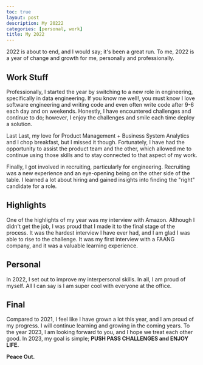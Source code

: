 ```yaml
---
toc: true
layout: post
description: My 20222
categories: [personal, work]
title: My 2022
---
```



2022 is about to end, and I would say; it's been a great run.
To me, 2022 is a year of change and growth for me, personally and professionally.

## __Work Stuff__

Professionally, I started the year by switching to a new role in engineering, specifically in data engineering. If you know me well!, you must know I love software engineering and writing code and even often write code after 9-6 each day and on weekends.
Honestly,  I have encountered challenges and continue to do; however, I enjoy the challenges and smile each time deploy a solution.

Last Last, my love for Product Management +  Business System Analytics and I chop breakfast, but I missed it though.
Fortunately, I have had the opportunity to assist the product team and the other, which allowed me to continue using those skills and to stay connected to that aspect of my work.

Finally, I got involved in recruiting, particularly for engineering. Recruiting was a new experience and an eye-opening being on the other side of the table. I learned a lot about hiring and gained insights into finding the "right" candidate for a role.

## __Highlights__

One of the highlights of my year was my interview with Amazon. Although I didn't get the job, I was proud that I made it to the final stage of the process. It was the hardest interview I have ever had, and I am glad I was able to rise to the challenge. It was my first interview with a FAANG company, and it was a valuable learning experience.

## __Personal__

In 2022, I set out to improve my interpersonal skills. In all, I am proud of myself. All I can say is I am super cool with everyone at the office.

## __Final__

Compared to 2021, I feel like I have grown a lot this year, and I am proud of my progress. I will continue learning and growing in the coming years.
To the year 2023, I am looking forward to you, and I hope we treat each other good.
In 2023, my goal is simple; __PUSH PASS CHALLENGES and ENJOY LIFE.__

__Peace Out.__
